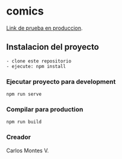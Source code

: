 # comics

[Link de prueba en produccion](https://guarded-harbor-61606.herokuapp.com).

## Instalacion del proyecto
```
- clone este repositorio
- ejecute: npm install

```

### Ejecutar proyecto para development
```
npm run serve
```

### Compilar para production
```
npm run build
```

### Creador
Carlos Montes V. 
